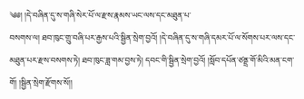 ﻿  
༄༅། །དེ་བཞིན་དུ་ས་གཞི་སེར་པོ་ལ་རྫས་རྣམས་ཡང་ལས་དང་མཐུན་པ་  
བསགས་ལ། ཐབ་ཁུང་གྲུ་བཞི་པར་རྒྱས་པའི་སྦྱིན་སྲེག་བྱའོ། །དེ་བཞིན་དུ་ས་གཞི་དམར་པོ་ལ་སོགས་པར་ལས་དང་མཐུན་པར་རྫས་བསགས་ཏེ། ཐབ་ཁུང་ཟླ་གམ་བྱས་ཏེ། དབང་གི་སྦྱིན་སྲེག་བྱའོ། །སློབ་དཔོན་ཙནྡྲ་གོ་མིའི་མན་ངག་གོ། །སྦྱིན་སྲེག་རྫོགས་སོ།།  
  
